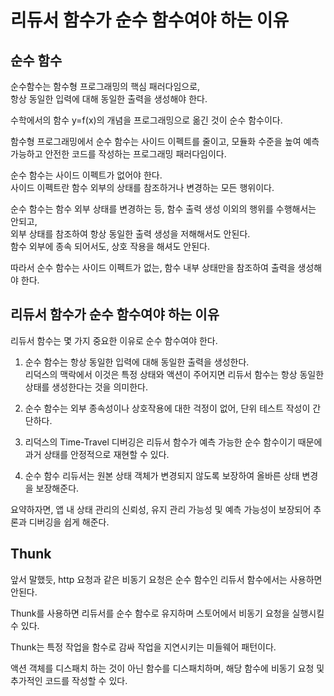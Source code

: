 # 리듀서 함수가 순수 함수여야 하는 이유

## 순수 함수

순수함수는 함수형 프로그래밍의 핵심 패러다임으로,  
항상 동일한 입력에 대해 동일한 출력을 생성해야 한다.

수학에서의 함수 y=f(x)의 개념을 프로그래밍으로 옮긴 것이 순수 함수이다.

함수형 프로그래밍에서 순수 함수는 사이드 이펙트를 줄이고, 모듈화 수준을 높여 예측 가능하고 안전한 코드를 작성하는 프로그래밍 패러다임이다.

순수 함수는 사이드 이펙트가 없어야 한다.  
사이드 이펙트란 함수 외부의 상태를 참조하거나 변경하는 모든 행위이다.

순수 함수는 함수 외부 상태를 변경하는 등, 함수 출력 생성 이외의 행위를 수행해서는 안되고,  
외부 상태를 참조하여 항상 동일한 출력 생성을 저해해서도 안된다.  
함수 외부에 종속 되어서도, 상호 작용을 해셔도 안된다.

따라서 순수 함수는 사이드 이펙트가 없는, 함수 내부 상태만을 참조하여 출력을 생성해야 한다.

## 리듀서 함수가 순수 함수여야 하는 이유

리듀서 함수는 몇 가지 중요한 이유로 순수 함수여야 한다.

1. 순수 함수는 항상 동일한 입력에 대해 동일한 출력을 생성한다.  
   리덕스의 맥락에서 이것은 특정 상태와 액션이 주어지면 리듀서 함수는 항상 동일한 상태를 생성한다는 것을 의미한다.

2. 순수 함수는 외부 종속성이나 상호작용에 대한 걱정이 없어, 단위 테스트 작성이 간단하다.

3. 리덕스의 Time-Travel 디버깅은 리듀서 함수가 예측 가능한 순수 함수이기 때문에 과거 상태를 안정적으로 재현할 수 있다.

4. 순수 함수 리듀서는 원본 상태 객체가 변경되지 않도록 보장하여 올바른 상태 변경을 보장해준다.

요약하자면, 앱 내 상태 관리의 신뢰성, 유지 관리 가능성 및 예측 가능성이 보장되어 추론과 디버깅을 쉽게 해준다.

## Thunk

앞서 말했듯, http 요청과 같은 비동기 요청은 순수 함수인 리듀서 함수에서는 사용하면 안된다.

Thunk를 사용하면 리듀서를 순수 함수로 유지하며 스토어에서 비동기 요청을 실행시킬 수 있다.

Thunk는 특정 작업을 함수로 감싸 작업을 지연시키는 미들웨어 패턴이다.

액션 객체를 디스패치 하는 것이 아닌 함수를 디스패치하며, 해당 함수에 비동기 요청 및 추가적인 코드를 작성할 수 있다.
